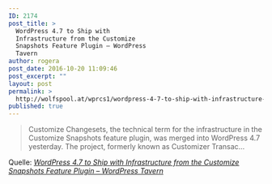 ```yaml
---
ID: 2174
post_title: >
  WordPress 4.7 to Ship with
  Infrastructure from the Customize
  Snapshots Feature Plugin – WordPress
  Tavern
author: rogera
post_date: 2016-10-20 11:09:46
post_excerpt: ""
layout: post
permalink: >
  http://wolfspool.at/wprcs1/wordpress-4-7-to-ship-with-infrastructure-from-the-customize-snapshots-feature-plugin-wordpress-tavern/
published: true
---
```

<blockquote>Customize Changesets, the technical term for the infrastructure in the Customize Snapshots feature plugin, was merged into WordPress 4.7 yesterday. The project, formerly known as Customizer Transac…</blockquote><p>Quelle: <em><a href="https://wptavern.com/wordpress-4-7-to-ship-with-infrastructure-from-the-customize-snapshots-feature-plugin">WordPress 4.7 to Ship with Infrastructure from the Customize Snapshots Feature Plugin – WordPress Tavern</a></em></p>